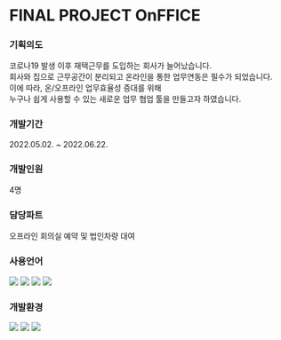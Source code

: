 # FINAL PROJECT OnFFICE

### 기획의도
코로나19 발생 이후 재택근무를 도입하는 회사가 늘어났습니다.  
회사와 집으로 근무공간이 분리되고 온라인을 통한 업무연동은 필수가 되었습니다.  
이에 따라, 온/오프라인 업무효율성 증대를 위해  
누구나 쉽게 사용할 수 있는 새로운 업무 협업 툴을 만들고자 하였습니다.

### 개발기간
2022.05.02. ~ 2022.06.22.  

### 개발인원
4명

### 담당파트
오프라인 회의실 예약 및 법인차량 대여

### 사용언어 
<img src="https://img.shields.io/badge/Java-26689A?style=for-the-badge&logo=OpenJDK&logoColor=white"> <img src="https://img.shields.io/badge/JavaScript-F7DF1E?style=for-the-badge&logo=JavaScript&logoColor=white"> <img src="https://img.shields.io/badge/HTML5-E34F26?style=for-the-badge&logo=HTML5&logoColor=white"> <img src="https://img.shields.io/badge/CSS3-1572B6?style=for-the-badge&logo=CSS3&logoColor=white">

### 개발환경
<img src="https://img.shields.io/badge/Spring-6DB33F?style=for-the-badge&logo=Spring&logoColor=white"> <img src="https://img.shields.io/badge/BootStrap-7952B3?style=for-the-badge&logo=BootStrap&logoColor=white"> <img src="https://img.shields.io/badge/Oracle DB-F80000?style=for-the-badge&logo=Oracle&logoColor=white">
